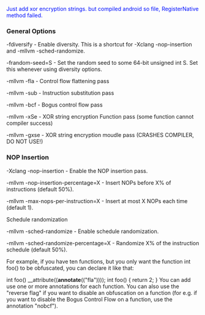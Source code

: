 <font color="#000fff"> Just add xor encryption strings. but compiled android so file, RegisterNative method failed. </font>

### General Options

-fdiversify - Enable diversity. This is a shortcut for -Xclang -nop-insertion and -mllvm -sched-randomize.

-frandom-seed=S - Set the random seed to some 64-bit unsigned int S. Set this whenever using diversity options.

-mllvm -fla - Control flow flattening pass

-mllvm -sub - Instruction substitution pass

-mllvm -bcf - Bogus control flow pass

-mllvm -xSe - XOR string encryption Function pass (some function cannot compiler success)

-mllvm -gxse - XOR string encryption moudle pass (CRASHES COMPILER, DO NOT USE!)

### NOP Insertion

-Xclang -nop-insertion - Enable the NOP insertion pass.

-mllvm -nop-insertion-percentage=X - Insert NOPs before X% of instructions (default 50%).

-mllvm -max-nops-per-instruction=X - Insert at most X NOPs each time (default 1).

Schedule randomization

-mllvm -sched-randomize - Enable schedule randomization.

-mllvm -sched-randomize-percentage=X - Randomize X% of the instruction schedule (default 50%).


For example, if you have ten functions, but you only want the function int foo() to be obfuscated, you can declare it like that:

int foo() __attribute((__annotate__(("fla"))));
int foo() {
   return 2;
}
You can add use one or more annotations for each function. You can also use the "reverse flag" if you want to disable an obfuscation on a function (for e.g. if you want to disable the Bogus Control Flow on a function, use the annotation "nobcf").
